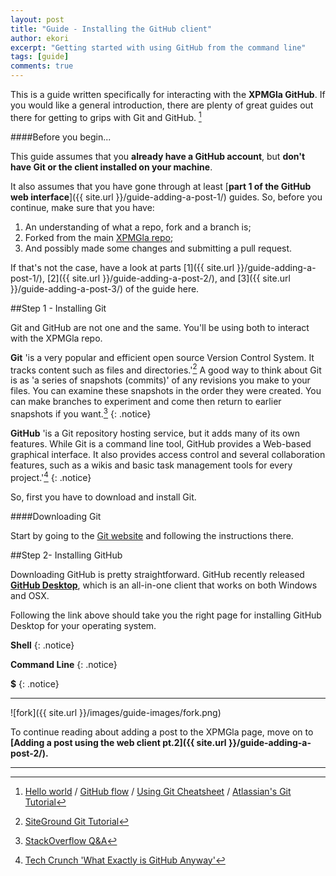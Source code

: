 ```yaml
---
layout: post
title: "Guide - Installing the GitHub client"
author: ekori
excerpt: "Getting started with using GitHub from the command line"
tags: [guide]
comments: true
---
```


This is a guide written specifically for interacting with the **XPMGla GitHub**. If you would like a general introduction, there are plenty of great guides out there for getting to grips with Git and GitHub. [^1]

####Before you begin...

This guide assumes that you **already have a GitHub account**, but **don't have Git or the client installed on your machine**. 

It also assumes that you have gone through at least [**part 1 of the GitHub web interface**]({{ site.url }}/guide-adding-a-post-1/) guides. So, before you continue, make sure that you have:

1. An understanding of what a repo, fork and a branch is;
2. Forked from the main [XPMGla repo](https://github.com/xpmgla/xpmgla.github.io);
3. And possibly made some changes and submitting a pull request.

If that's not the case, have a look at parts [1]({{ site.url }}/guide-adding-a-post-1/), [2]({{ site.url }}/guide-adding-a-post-2/), and [3]({{ site.url }}/guide-adding-a-post-3/) of the guide here.


##Step 1 - Installing Git

Git and GitHub are not one and the same. You'll be using both to interact with the XPMGla repo. 

**Git** 'is a very popular and efficient open source Version Control System. It tracks content such as files and directories.'[^2] A good way to think about Git is as 'a series of snapshots (commits)' of any revisions you make to your files. You can examine these snapshots in the order they were created. You can make branches to experiment and come then return to earlier snapshots if you want.[^3]
{: .notice}

**GitHub** 'is a Git repository hosting service, but it adds many of its own features. While Git is a command line tool, GitHub provides a Web-based graphical interface. It also provides access control and several collaboration features, such as a wikis and basic task management tools for every project.'[^4] 
{: .notice}

So, first you have to download and install Git. 

####Downloading Git

Start by going to the [Git website](https://git-scm.com/book/en/v2/Getting-Started-Installing-Git) and following the instructions there.




##Step 2- Installing GitHub

Downloading GitHub is pretty straightforward. GitHub recently released [**GitHub Desktop**](https://desktop.github.com/), which is an all-in-one client that works on both Windows and OSX.

Following the link above should take you the right page for installing GitHub Desktop for your operating system.

**Shell**
{: .notice}

**Command Line**
{: .notice}

**$**
{: .notice}

---

![fork]({{ site.url }}/images/guide-images/fork.png)

To continue reading about adding a post to the XPMGla page, move on to **[Adding a post using the web client pt.2]({{ site.url }}/guide-adding-a-post-2/).**

---

[^1]:[Hello world](https://guides.github.com/activities/hello-world/) / [GitHub flow](https://guides.github.com/introduction/flow/) / [Using Git Cheatsheet](https://gist.github.com/hofmannsven/6814451) / [Atlassian's Git Tutorial](https://www.atlassian.com/git/tutorials)
[^2]:[SiteGround Git Tutorial](https://www.siteground.co.uk/tutorials/git/)
[^3]:[StackOverflow Q&A](http://stackoverflow.com/questions/11816424/understanding-the-basics-of-git-and-github)
[^4]:[Tech Crunch 'What Exactly is GitHub Anyway'](http://techcrunch.com/2012/07/14/what-exactly-is-github-anyway/)
